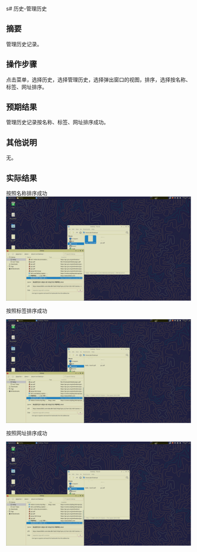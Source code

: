 s# 历史-管理历史

## 摘要

管理历史记录。

## 操作步骤

点击菜单，选择历史，选择管理历史，选择弹出窗口的视图，排序，选择按名称、标签、网址排序。

## 预期结果

管理历史记录按名称、标签、网址排序成功。

## 其他说明

无。

## 实际结果

按照名称排序成功
![alt text](image-41.png)

按照标签排序成功

![alt text](image-42.png)

按照网址排序成功

![alt text](image-43.png)